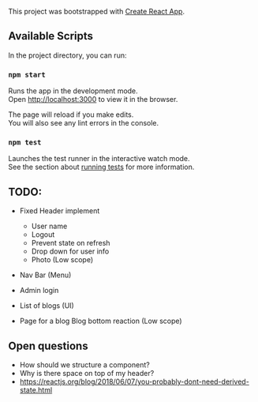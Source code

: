 This project was bootstrapped with [Create React App](https://github.com/facebook/create-react-app).

## Available Scripts

In the project directory, you can run:

### `npm start`

Runs the app in the development mode.<br>
Open [http://localhost:3000](http://localhost:3000) to view it in the browser.

The page will reload if you make edits.<br>
You will also see any lint errors in the console.

### `npm test`

Launches the test runner in the interactive watch mode.<br>
See the section about [running tests](https://facebook.github.io/create-react-app/docs/running-tests) for more information.

## TODO:

- Fixed Header implement
    - User name
    - Logout
    - Prevent state on refresh
    - Drop down for user info
    - Photo (Low scope)

- Nav Bar (Menu)
- Admin login
- List of blogs (UI)
- Page for a blog
    Blog bottom reaction (Low scope)
    
## Open questions
- How should we structure a component?
- Why is there space on top of my header?
- https://reactjs.org/blog/2018/06/07/you-probably-dont-need-derived-state.html
